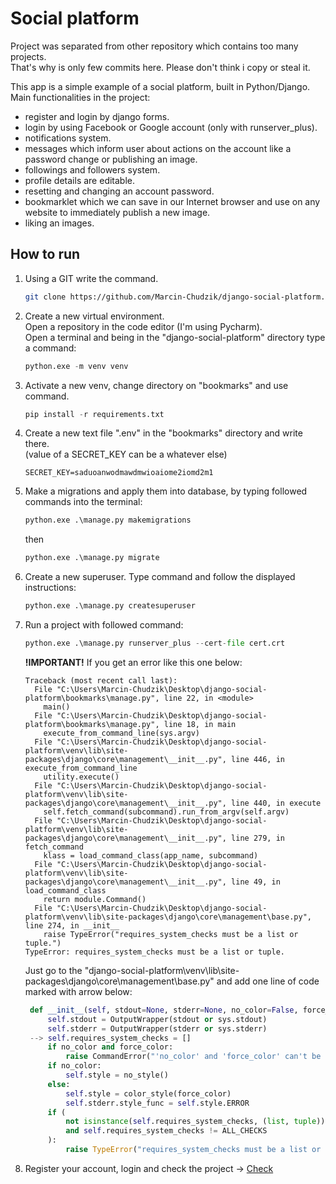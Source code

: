 # Social platform

Project was separated from other repository which contains too many projects.<br>
That's why is only few commits here. Please don't think i copy or steal it.

This app is a simple example of a social platform, built in Python/Django.
Main functionalities in the project:
- register and login by django forms.
- login by using Facebook or Google account (only with runserver_plus).
- notifications system.
- messages which inform user about actions on the account like a password change or publishing an image.
- followings and followers system.
- profile details are editable.
- resetting and changing an account password.
- bookmarklet which we can save in our Internet browser and use on any website to immediately publish a new image.
- liking an images.


## How to run

1. Using a GIT write the command.
    ``` bash
    git clone https://github.com/Marcin-Chudzik/django-social-platform.git
    ```

2. Create a new virtual environment.<br>
   Open a repository in the code editor (I'm using Pycharm).<br>
   Open a terminal and being in the "django-social-platform" directory type a command:
    ``` python
    python.exe -m venv venv
    ```

3. Activate a new venv, change directory on "bookmarks" and use command.
    ``` python
    pip install -r requirements.txt
    ```

4. Create a new text file ".env" in the "bookmarks" directory and write there.<br>(value of a SECRET_KEY can be a whatever else)
    ``` text
    SECRET_KEY=saduoanwodmawdmwioaiome2iomd2m1
    ```
5. Make a migrations and apply them into database, by typing followed commands into the terminal:
    ``` python
    python.exe .\manage.py makemigrations
    ```
    then
    ``` python
    python.exe .\manage.py migrate
    ```

6. Create a new superuser. Type command and follow the displayed instructions:
    ``` python
    python.exe .\manage.py createsuperuser
    ```

7. Run a project with followed command:
    ``` python
    python.exe .\manage.py runserver_plus --cert-file cert.crt
    ```
   **!IMPORTANT!** If you get an error like this one below:
   ``` commandline
   Traceback (most recent call last):
     File "C:\Users\Marcin-Chudzik\Desktop\django-social-platform\bookmarks\manage.py", line 22, in <module>
       main()
     File "C:\Users\Marcin-Chudzik\Desktop\django-social-platform\bookmarks\manage.py", line 18, in main
       execute_from_command_line(sys.argv)
     File "C:\Users\Marcin-Chudzik\Desktop\django-social-platform\venv\lib\site-packages\django\core\management\__init__.py", line 446, in execute_from_command_line
       utility.execute()
     File "C:\Users\Marcin-Chudzik\Desktop\django-social-platform\venv\lib\site-packages\django\core\management\__init__.py", line 440, in execute
       self.fetch_command(subcommand).run_from_argv(self.argv)
     File "C:\Users\Marcin-Chudzik\Desktop\django-social-platform\venv\lib\site-packages\django\core\management\__init__.py", line 279, in fetch_command
       klass = load_command_class(app_name, subcommand)
     File "C:\Users\Marcin-Chudzik\Desktop\django-social-platform\venv\lib\site-packages\django\core\management\__init__.py", line 49, in load_command_class
       return module.Command()
     File "C:\Users\Marcin-Chudzik\Desktop\django-social-platform\venv\lib\site-packages\django\core\management\base.py", line 274, in __init__
       raise TypeError("requires_system_checks must be a list or tuple.")
   TypeError: requires_system_checks must be a list or tuple.
   ```
   Just go to the "django-social-platform\venv\lib\site-packages\django\core\management\base.py"
   and add one line of code marked with arrow below:
   ``` python 
    def __init__(self, stdout=None, stderr=None, no_color=False, force_color=False):
        self.stdout = OutputWrapper(stdout or sys.stdout)
        self.stderr = OutputWrapper(stderr or sys.stderr)
    --> self.requires_system_checks = []
        if no_color and force_color:
            raise CommandError("'no_color' and 'force_color' can't be used together.")
        if no_color:
            self.style = no_style()
        else:
            self.style = color_style(force_color)
            self.stderr.style_func = self.style.ERROR
        if (
            not isinstance(self.requires_system_checks, (list, tuple))
            and self.requires_system_checks != ALL_CHECKS
        ):
            raise TypeError("requires_system_checks must be a list or tuple.")
   ```

8. Register your account, login and check the project -> <a href="http://127.0.0.1:8000/account/login/">Check</a>
